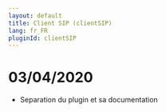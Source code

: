 ```yaml
---
layout: default
title: Client SIP (clientSIP)
lang: fr_FR
pluginId: clientSIP
---
```


# 03/04/2020

* Separation du plugin et sa documentation